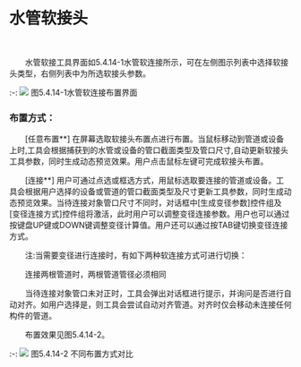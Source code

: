 # 水管软接头
<br/>


&emsp;&emsp;水管软接工具界面如5.4.14\-1水管软连接所示，可在左侧图示列表中选择软接头类型，右侧列表中为所选软接头参数。
<br/>

:-: ![](images/224.png)
图5.4.14\-1水管软连接布置界面
<br/>


### 布置方式：

&emsp;&emsp;[任意布置**\] 在屏幕选取软接头布置点进行布置。当鼠标移动到管道或设备上时,工具会根据捕获到的水管或设备的管口截面类型及管口尺寸,自动更新软接头工具参数，同时生成动态预览效果。用户点击鼠标左键可完成软接头布置。

&emsp;&emsp;[连接**\] 用户可通过点选或框选方式，用鼠标选取要连接的管道或设备。工具会根据用户选择的设备或管道的管口截面类型及尺寸更新工具参数，同时生成动态预览效果。当待连接对象管口尺寸不同时，对话框中\[生成变径参数\]控件组及\[变径连接方式\]控件组将激活，此时用户可以调整变径连接参数。用户也可以通过按键盘UP键或DOWN键调整变径计算值。用户还可以通过按TAB键切换变径连接方式。

&emsp;&emsp;注:当需要变径进行连接时，有如下两种软连接方式可进行切换：

&emsp;&emsp;连接两根管道时，两根管道管径必须相同

&emsp;&emsp;当待连接对象管口未对正时，工具会弹出对话框进行提示，并询问是否进行自动对齐。如用户选择是，则工具会尝试自动对齐管道。对齐时仅会移动未连接任何构件的管道。

&emsp;&emsp;布置效果见图5.4.14\-2。
<br/>


:-: ![](images/225.png)
图5.4.14\-2 不同布置方式对比
